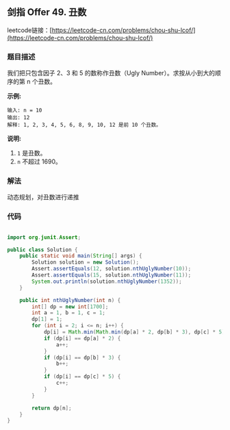 ## 剑指 Offer 49. 丑数

leetcode链接：[https://leetcode-cn.com/problems/chou-shu-lcof/](https://leetcode-cn.com/problems/chou-shu-lcof/)

### 题目描述

我们把只包含因子 2、3 和 5 的数称作丑数（Ugly Number）。求按从小到大的顺序的第 n 个丑数。

**示例:**

```
输入: n = 10
输出: 12
解释: 1, 2, 3, 4, 5, 6, 8, 9, 10, 12 是前 10 个丑数。
```

**说明:**

1. `1`  是丑数。
2. `n`  不超过 1690。

### 解法

动态规划，对丑数进行递推

### 代码

```java

import org.junit.Assert;

public class Solution {
    public static void main(String[] args) {
        Solution solution = new Solution();
        Assert.assertEquals(12, solution.nthUglyNumber(10));
        Assert.assertEquals(15, solution.nthUglyNumber(11));
        System.out.println(solution.nthUglyNumber(1352));
    }

    public int nthUglyNumber(int n) {
        int[] dp = new int[1700];
        int a = 1, b = 1, c = 1;
        dp[1] = 1;
        for (int i = 2; i <= n; i++) {
            dp[i] = Math.min(Math.min(dp[a] * 2, dp[b] * 3), dp[c] * 5);
            if (dp[i] == dp[a] * 2) {
                a++;
            }
            if (dp[i] == dp[b] * 3) {
                b++;
            }
            if (dp[i] == dp[c] * 5) {
                c++;
            }
        }

        return dp[n];
    }
}

```
